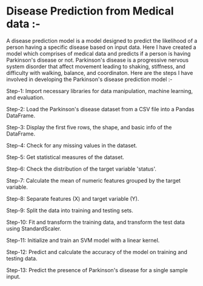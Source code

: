 # Disease Prediction from Medical data :-

A disease prediction model is a model designed to predict the likelihood of a person having a specific disease based on input data. Here I have created a model which comprises of medical data and predicts if a person is having Parkinson's disease or not. Parkinson's disease is a progressive nervous system disorder that affect movement leading to shaking, stiffness, and difficulty with walking, balance, and coordinaton. Here are the steps I have involved in developing the Parkinson's disease prediction model :- 

Step-1: Import necessary libraries for data manipulation, machine learning, and evaluation.

Step-2: Load the Parkinson's disease dataset from a CSV file into a Pandas DataFrame.

Step-3: Display the first five rows, the shape, and basic info of the DataFrame.

Step-4: Check for any missing values in the dataset.

Step-5: Get statistical measures of the dataset.

Step-6: Check the distribution of the target variable 'status'.

Step-7: Calculate the mean of numeric features grouped by the target variable.

Step-8: Separate features (X) and target variable (Y).

Step-9: Split the data into training and testing sets.

Step-10: Fit and transform the training data, and transform the test data using StandardScaler.

Step-11: Initialize and train an SVM model with a linear kernel.

Step-12: Predict and calculate the accuracy of the model on training and testing data.

Step-13: Predict the presence of Parkinson's disease for a single sample input.
